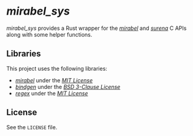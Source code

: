 # _mirabel_sys_

_mirabel_sys_ provides a Rust wrapper for the [_mirabel_](https://github.com/RememberOfLife/mirabel)
and [_surena_](https://github.com/RememberOfLife/surena) C APIs along with
some helper functions.

## Libraries

This project uses the following libraries:

- [_mirabel_](https://github.com/RememberOfLife/mirabel) under the
  [_MIT License_](https://github.com/RememberOfLife/mirabel/blob/master/LICENSE)
- [_bindgen_](https://github.com/rust-lang/rust-bindgen) under the
  [_BSD 3-Clause License_](https://github.com/rust-lang/rust-bindgen/blob/master/LICENSE)
- [_regex_](https://github.com/rust-lang/regex) under the
  [_MIT License_](https://github.com/rust-lang/regex/blob/master/LICENSE-MIT)

## License

See the `LICENSE` file.
